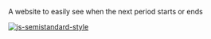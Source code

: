 A website to easily see when the next period starts or ends


[![js-semistandard-style](https://raw.githubusercontent.com/standard/semistandard/master/badge.svg)](https://github.com/standard/semistandard)
